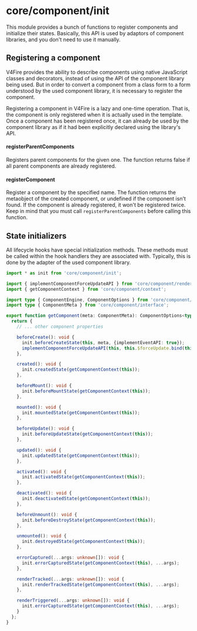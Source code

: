 # core/component/init

This module provides a bunch of functions to register components and initialize their states.
Basically, this API is used by adaptors of component libraries, and you don't need to use it manually.

## Registering a component

V4Fire provides the ability to describe components using native JavaScript classes and decorators,
instead of using the API of the component library being used. But in order to convert a component from a class form
to a form understood by the used component library, it is necessary to register the component.

Registering a component in V4Fire is a lazy and one-time operation. That is, the component is only registered when
it is actually used in the template. Once a component has been registered once, it can already be used
by the component library as if it had been explicitly declared using the library's API.

#### registerParentComponents

Registers parent components for the given one.
The function returns false if all parent components are already registered.

#### registerComponent

Register a component by the specified name.
The function returns the metaobject of the created component, or undefined if the component isn't found.
If the component is already registered, it won't be registered twice.
Keep in mind that you must call `registerParentComponents` before calling this function.

## State initializers

All lifecycle hooks have special initialization methods. These methods must be called within the hook handlers
they are associated with. Typically, this is done by the adapter of the used component library.

```typescript
import * as init from 'core/component/init';

import { implementComponentForceUpdateAPI } from 'core/component/render';
import { getComponentContext } from 'core/component/context';

import type { ComponentEngine, ComponentOptions } from 'core/component/engines';
import type { ComponentMeta } from 'core/component/interface';

export function getComponent(meta: ComponentMeta): ComponentOptions<typeof ComponentEngine> {
  return {
    // ... other component properties

    beforeCreate(): void {
      init.beforeCreateState(this, meta, {implementEventAPI: true});
      implementComponentForceUpdateAPI(this, this.$forceUpdate.bind(this));
    },

    created(): void {
      init.createdState(getComponentContext(this));
    },

    beforeMount(): void {
      init.beforeMountState(getComponentContext(this));
    },

    mounted(): void {
      init.mountedState(getComponentContext(this));
    },

    beforeUpdate(): void {
      init.beforeUpdateState(getComponentContext(this));
    },

    updated(): void {
      init.updatedState(getComponentContext(this));
    },

    activated(): void {
      init.activatedState(getComponentContext(this));
    },

    deactivated(): void {
      init.deactivatedState(getComponentContext(this));
    },

    beforeUnmount(): void {
      init.beforeDestroyState(getComponentContext(this));
    },

    unmounted(): void {
      init.destroyedState(getComponentContext(this));
    },

    errorCaptured(...args: unknown[]): void {
      init.errorCapturedState(getComponentContext(this), ...args);
    },

    renderTracked(...args: unknown[]): void {
      init.renderTrackedState(getComponentContext(this), ...args);
    },

    renderTriggered(...args: unknown[]): void {
      init.errorCapturedState(getComponentContext(this), ...args);
    }
  };
}
```
